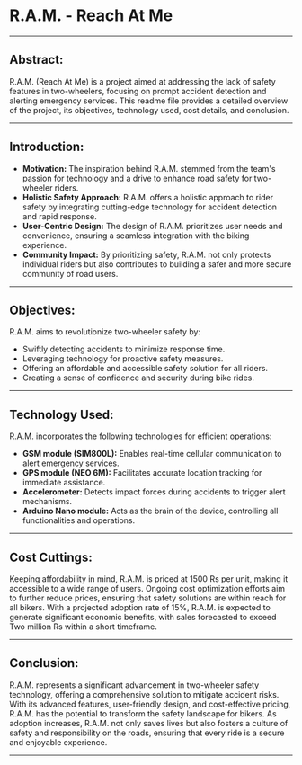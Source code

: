 # R.A.M. - Reach At Me

---

## Abstract:
R.A.M. (Reach At Me) is a project aimed at addressing the lack of safety features in two-wheelers, focusing on prompt accident detection and alerting emergency services. This readme file provides a detailed overview of the project, its objectives, technology used, cost details, and conclusion.

---

## Introduction:
- **Motivation:** The inspiration behind R.A.M. stemmed from the team's passion for technology and a drive to enhance road safety for two-wheeler riders.
- **Holistic Safety Approach:** R.A.M. offers a holistic approach to rider safety by integrating cutting-edge technology for accident detection and rapid response.
- **User-Centric Design:** The design of R.A.M. prioritizes user needs and convenience, ensuring a seamless integration with the biking experience.
- **Community Impact:** By prioritizing safety, R.A.M. not only protects individual riders but also contributes to building a safer and more secure community of road users.

---

## Objectives:
R.A.M. aims to revolutionize two-wheeler safety by:
- Swiftly detecting accidents to minimize response time.
- Leveraging technology for proactive safety measures.
- Offering an affordable and accessible safety solution for all riders.
- Creating a sense of confidence and security during bike rides.

---

## Technology Used:
R.A.M. incorporates the following technologies for efficient operations:
- **GSM module (SIM800L):** Enables real-time cellular communication to alert emergency services.
- **GPS module (NEO 6M):** Facilitates accurate location tracking for immediate assistance.
- **Accelerometer:** Detects impact forces during accidents to trigger alert mechanisms.
- **Arduino Nano module:** Acts as the brain of the device, controlling all functionalities and operations.

---

## Cost Cuttings:
Keeping affordability in mind, R.A.M. is priced at 1500 Rs per unit, making it accessible to a wide range of users. Ongoing cost optimization efforts aim to further reduce prices, ensuring that safety solutions are within reach for all bikers. With a projected adoption rate of 15%, R.A.M. is expected to generate significant economic benefits, with sales forecasted to exceed Two million Rs within a short timeframe.

---

## Conclusion:
R.A.M. represents a significant advancement in two-wheeler safety technology, offering a comprehensive solution to mitigate accident risks. With its advanced features, user-friendly design, and cost-effective pricing, R.A.M. has the potential to transform the safety landscape for bikers. As adoption increases, R.A.M. not only saves lives but also fosters a culture of safety and responsibility on the roads, ensuring that every ride is a secure and enjoyable experience.

---
